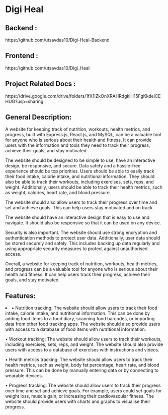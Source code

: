<h1>Digi Heal </h1>

<h2>Backend :</h2> <p>https://github.com/utsavdas10/Digi-Heal-Backend </p>
<h2>Frontend :</h2> <p>https://github.com/utsavdas10/Digi_Heal </p>
<h2>Project Related Docs :</h2> <p>https://drive.google.com/drive/folders/1fX1IZkOnXRAHRdgkiH15FgKkdelCEHUG?usp=sharing </p>


<h2>General Description: </h2>


<p>A website for keeping track of nutrition, workouts, health metrics, and progress, built with Express.js, React.js, and MySQL, can be a valuable tool for anyone who is serious about their health and fitness. It can provide users with the information and tools they need to track their progress, achieve their goals, and stay motivated.

The website should be designed to be simple to use, have an interactive design, be responsive, and secure. Data safety and a hassle-free experience should be top priorities.
Users should be able to easily track their food intake, calorie intake, and nutritional information. They should also be able to track their workouts, including exercises, sets, reps, and weight. Additionally, users should be able to track their health metrics, such as weight, calories, heart rate, and blood pressure.

The website should also allow users to track their progress over time and set and achieve goals. This can help users stay motivated and on track.

The website should have an interactive design that is easy to use and navigate. It should also be responsive so that it can be used on any device.

Security is also important. The website should use strong encryption and authentication methods to protect user data. Additionally, user data should be stored securely and safely. This includes backing up data regularly and using appropriate security measures to protect against unauthorised access.

Overall, a website for keeping track of nutrition, workouts, health metrics, and progress can be a valuable tool for anyone who is serious about their health and fitness. It can help users track their progress, achieve their goals, and stay motivated. </p>





<h2>Features:</h2>

<li>
•	Nutrition tracking: The website should allow users to track their food intake, calorie intake, and nutritional information. This can be done by adding food items to a food diary, scanning food barcodes, or importing data from other food tracking apps. The website should also provide users with access to a database of food items with nutritional information.

•	Workout tracking: The website should allow users to track their workouts, including exercises, sets, reps, and weight. The website should also provide users with access to a database of exercises with instructions and videos.

•	Health metrics tracking: The website should allow users to track their health metrics, such as weight, body fat percentage, heart rate, and blood pressure. This can be done by manually entering data or by connecting to wearable devices.

•	Progress tracking: The website should allow users to track their progress over time and set and achieve goals. For example, users could set goals for weight loss, muscle gain, or increasing their cardiovascular fitness. The website should provide users with charts and graphs to visualise their progress.

</li>
